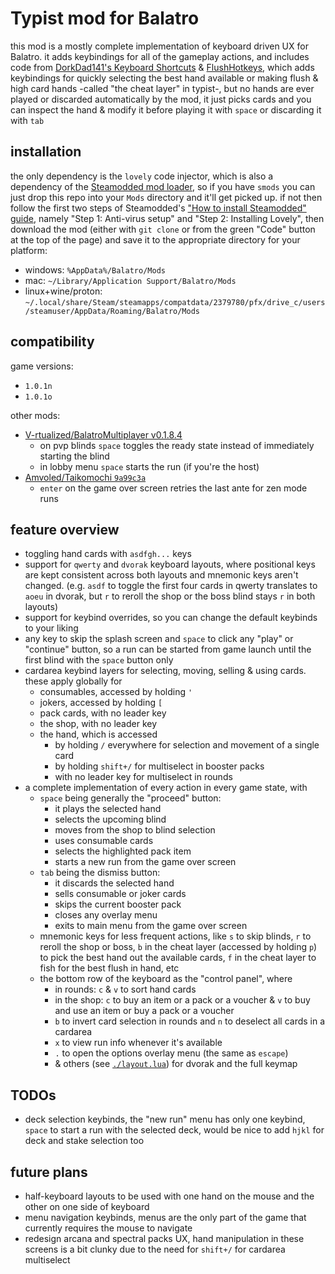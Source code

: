 <!-- markdownlint-disable line-length -->
# Typist mod for Balatro

this mod is a mostly complete implementation of keyboard driven UX for Balatro. it adds keybindings for all of the gameplay actions, and includes code from [DorkDad141's Keyboard Shortcuts](https://github.com/DorkDad141/keyboard-shortcuts) & [FlushHotkeys](https://github.com/Agoraaa/FlushHotkeys), which adds keybindings for quickly selecting the best hand available or making flush & high card hands -called "the cheat layer" in typist-, but no hands are ever played or discarded automatically by the mod, it just picks cards and you can inspect the hand & modify it before playing it with `space` or discarding it with `tab`

<!-- TODO:
## video demo

-->
## installation

the only dependency is the `lovely` code injector, which is also a dependency of the [Steamodded mod loader](https://github.com/Steamodded/smods), so if you have `smods` you can just drop this repo into your `Mods` directory and it'll get picked up. if not then follow the first two steps of Steamodded's ["How to install Steamodded" guide](https://github.com/Steamodded/smods/wiki#how-to-install-steamodded), namely "Step 1: Anti-virus setup" and "Step 2: Installing Lovely", then download the mod (either with `git clone` or from the green "Code" button at the top of the page) and save it to the appropriate directory for your platform:

- windows: `%AppData%/Balatro/Mods`
- mac: `~/Library/Application Support/Balatro/Mods`
- linux+wine/proton: `~/.local/share/Steam/steamapps/compatdata/2379780/pfx/drive_c/users/steamuser/AppData/Roaming/Balatro/Mods`

## compatibility

game versions:

- `1.0.1n`
- `1.0.1o`


other mods:

- [V-rtualized/BalatroMultiplayer v0.1.8.4](https://github.com/V-rtualized/BalatroMultiplayer/releases/tag/0.1.8.4)
  - on pvp blinds `space` toggles the ready state instead of immediately starting the blind
  - in lobby menu `space` starts the run (if you're the host)
- [Amvoled/Taikomochi `9a99c3a`](https://github.com/Amvoled/Taikomochi/tree/9a99c3a12c11573a5a16d9b6c11737307d3d25d8)
  - `enter` on the game over screen retries the last ante for zen mode runs

## feature overview

- toggling hand cards with `asdfgh...` keys
- support for `qwerty` and `dvorak` keyboard layouts, where positional keys are kept consistent across both layouts and mnemonic keys aren't changed. (e.g. `asdf` to toggle the first four cards in qwerty translates to `aoeu` in dvorak, but `r` to reroll the shop or the boss blind stays `r` in both layouts)
- support for keybind overrides, so you can change the default keybinds to your liking
- any key to skip the splash screen and `space` to click any "play" or "continue" button, so a run can be started from game launch until the first blind with the `space` button only
- cardarea keybind layers for selecting, moving, selling & using cards. these apply globally for 
  - consumables, accessed by holding `'`
  - jokers, accessed by holding `[`
  - pack cards, with no leader key
  - the shop, with no leader key
  - the hand, which is accessed
    - by holding `/` everywhere for selection and movement of a single card
    - by holding `shift+/` for multiselect in booster packs
    - with no leader key for multiselect in rounds
- a complete implementation of every action in every game state, with
  - `space` being generally the "proceed" button:
    - it plays the selected hand
    - selects the upcoming blind
    - moves from the shop to blind selection
    - uses consumable cards
    - selects the highlighted pack item
    - starts a new run from the game over screen
  - `tab` being the dismiss button:
    - it discards the selected hand
    - sells consumable or joker cards
    - skips the current booster pack
    - closes any overlay menu
    - exits to main menu from the game over screen
  - mnemonic keys for less frequent actions, like `s` to skip blinds, `r` to reroll the shop or boss, `b` in the cheat layer (accessed by holding `p`) to pick the best hand out the available cards, `f` in the cheat layer to fish for the best flush in hand, etc
  - the bottom row of the keyboard as the "control panel", where 
    - in rounds: `c` & `v` to sort hand cards 
    - in the shop: `c` to buy an item or a pack or a voucher & `v` to buy and use an item or buy a pack or a voucher
    - `b` to invert card selection in rounds and `n` to deselect all cards in a cardarea 
    - `x` to view run info whenever it's available
    - `.` to open the options overlay menu (the same as `escape`)
    - & others (see [`./layout.lua`](./layout.lua)) for dvorak and the full keymap

## TODOs

- deck selection keybinds, the "new run" menu has only one keybind, `space` to start a run with the selected deck, would be nice to add `hjkl` for deck and stake selection too

## future plans

- half-keyboard layouts to be used with one hand on the mouse and the other on one side of keyboard
- menu navigation keybinds, menus are the only part of the game that currently requires the mouse to navigate
- redesign arcana and spectral packs UX, hand manipulation in these screens is a bit clunky due to the need for `shift+/` for cardarea multiselect

